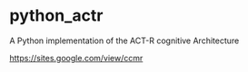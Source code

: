 # python_actr
A Python implementation of the ACT-R cognitive Architecture

https://sites.google.com/view/ccmr
